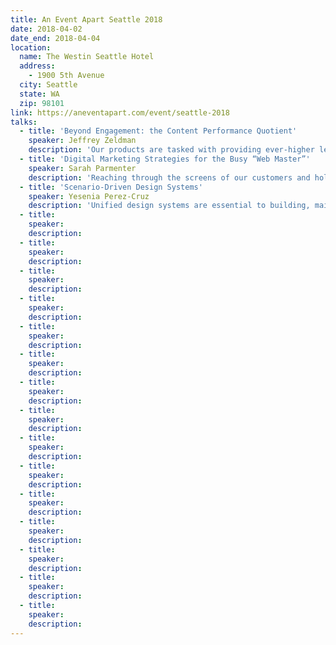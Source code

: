 ```yaml
---
title: An Event Apart Seattle 2018
date: 2018-04-02
date_end: 2018-04-04
location:
  name: The Westin Seattle Hotel
  address:
    - 1900 5th Avenue
  city: Seattle
  state: WA
  zip: 98101
link: https://aneventapart.com/event/seattle-2018
talks:
  - title: 'Beyond Engagement: the Content Performance Quotient'
    speaker: Jeffrey Zeldman
    description: 'Our products are tasked with providing ever-higher levels of “engagement.” But should they be? For many sites, analytics demonstrating high levels of “engagement” may actually be signs of failure. AEA co-founder and longtime web designer Zeldman introduces a new measurement of design success: the content performance quotient. Learn how relentlessly cutting needless content and architecture, fine-tuning UX and UI, and shoring up technical performance can create improved experiences that are better attuned to today’s web… and how to sell this profound change in design thinking to your bosses, clients, and colleagues.'
  - title: 'Digital Marketing Strategies for the Busy “Web Master”'
    speaker: Sarah Parmenter
    description: 'Reaching through the screens of our customers and holding their attention is becoming increasingly difficult thanks to the pace at which online content now moves and our dwindling attention spans. Nowadays the job of the multi-faceted web designer is to not only know the latest techniques for building in Grid but also know how to get that work seen amongst the saturated world of digital marketing. In this talk Sarah will be discussing the idea of quarterly website design reviews with a “design once use everywhere” mantra, plus digging into the ever changing world of Instagram algorithms, Facebook marketing, and topical social media takeaways for immediate implementation.'
  - title: 'Scenario-Driven Design Systems'
    speaker: Yesenia Perez-Cruz
    description: 'Unified design systems are essential to building, maintaining, and evolving our sites and products. By empowering disparate teams via a common visual and UX language, they help us create cohesive user experiences. But creating a unified system that scales to serve a variety of content and use cases can be challenging. Sharing insights from her experience creating a unified design system for eight media brands with eight distinct editorial strategies, Yesenia will show how to approach a design system via a user-centered lens. Learn how being scenario-driven helps you design a scalable system that responds flexibly to specific contexts.'
  - title:
    speaker:
    description:
  - title:
    speaker:
    description:
  - title:
    speaker:
    description:
  - title:
    speaker:
    description:
  - title:
    speaker:
    description:
  - title:
    speaker:
    description:
  - title:
    speaker:
    description:
  - title:
    speaker:
    description:
  - title:
    speaker:
    description:
  - title:
    speaker:
    description:
  - title:
    speaker:
    description:
  - title:
    speaker:
    description:
  - title:
    speaker:
    description:
  - title:
    speaker:
    description:
  - title:
    speaker:
    description:
---
```

